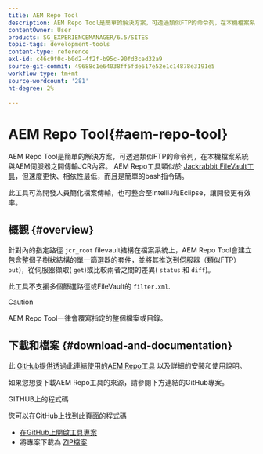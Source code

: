 ```yaml
---
title: AEM Repo Tool
description: AEM Repo Tool是簡單的解決方案，可透過類似FTP的命令列，在本機檔案系統與AEM伺服器之間傳輸JCR內容。 AEM Repo工具類似於Jackrabbit FileVault工具，但速度更快、相依性最低，而且是簡單的bash指令碼。
contentOwner: User
products: SG_EXPERIENCEMANAGER/6.5/SITES
topic-tags: development-tools
content-type: reference
exl-id: c46c9f0c-b0d2-4f2f-b95c-90fd3ced32a9
source-git-commit: 49688c1e64038ff5fde617e52e1c14878e3191e5
workflow-type: tm+mt
source-wordcount: '281'
ht-degree: 2%

---
```


# AEM Repo Tool{#aem-repo-tool}

AEM Repo Tool是簡單的解決方案，可透過類似FTP的命令列，在本機檔案系統與AEM伺服器之間傳輸JCR內容。 AEM Repo工具類似於 [Jackrabbit FileVault工具](/help/sites-developing/ht-vlttool.md)，但速度更快、相依性最低，而且是簡單的bash指令碼。

此工具可為開發人員簡化檔案傳輸，也可整合至IntelliJ和Eclipse，讓開發更有效率。

## 概觀 {#overview}

針對內的指定路徑 `jcr_root` filevault結構在檔案系統上，AEM Repo Tool會建立包含整個子樹狀結構的單一篩選器的套件，並將其推送到伺服器（類似FTP） `put`)，從伺服器擷取( `get`)或比較兩者之間的差異( `status` 和 `diff`)。

此工具不支援多個篩選路徑或FileVault的 `filter.xml`.

>[!CAUTION]
>
>AEM Repo Tool一律會覆寫指定的整個檔案或目錄。

## 下載和檔案 {#download-and-documentation}

此 [GitHub提供透過此連結使用的AEM Repo工具](https://github.com/Adobe-Marketing-Cloud/tools/tree/master/repo) 以及詳細的安裝和使用說明。

如果您想要下載AEM Repo工具的來源，請參閱下方連結的GitHub專案。

GITHUB上的程式碼

您可以在GitHub上找到此頁面的程式碼

* [在GitHub上開啟工具專案](https://github.com/Adobe-Marketing-Cloud/tools)
* 將專案下載為 [ZIP檔案](https://github.com/Adobe-Marketing-Cloud/tools/archive/master.zip)
